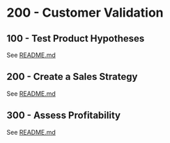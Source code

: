 # 200 - Customer Validation

## 100 - Test Product Hypotheses

See [README.md](./100/README.md)

## 200 - Create a Sales Strategy

See [README.md](./200/README.md)

## 300 - Assess Profitability

See [README.md](./300/README.md)